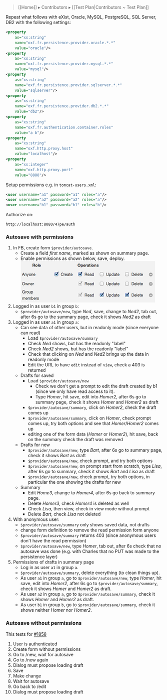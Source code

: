 > [[Home]] ▸ Contributors ▸ [[Test Plan|Contributors ~ Test Plan]]

Repeat what follows with eXist, Oracle, MySQL, PostgreSQL, SQL Server, DB2 with the following settings:

```xml
<property
    as="xs:string"
    name="oxf.fr.persistence.provider.oracle.*.*"
    value="oracle"/>
<property
    as="xs:string"
    name="oxf.fr.persistence.provider.mysql.*.*"
    value="mysql"/>
<property
    as="xs:string"
    name="oxf.fr.persistence.provider.sqlserver.*.*"
    value="sqlserver"/>
<property
    as="xs:string"
    name="oxf.fr.persistence.provider.db2.*.*"
    value="db2"/>
<property 
    as="xs:string"  
    name="oxf.fr.authentication.container.roles" 
    value="a b"/>
<property 
    as="xs:string"  
    name="oxf.http.proxy.host"                   
    value="localhost"/>
<property 
    as="xs:integer" 
    name="oxf.http.proxy.port"                   
    value="8888"/>
```

Setup permissions e.g. in `tomcat-users.xml`:

```xml
<user username="a1" password="a1" roles="a"/>
<user username="a2" password="a2" roles="a"/>
<user username="b1" password="b1" roles="b"/>
```

Authorize on:

    http://localhost:8080/47pe/auth

### Autosave with permissions

1. In FB, create form `$provider/autosave`.
    - Create a field *first name*, marked as shown on summary page.
    - Enable permissions as shown below, save, deploy.  
        ![Permissions dialog](images/test-permissions.png)
2. Logged in as user `b1` in group `b`:
    - `$provider/autosave/new`, type *Ned*, save, change to *Ned2*, tab out, after 6s go to the summary page, check it shows *Ned2* as draft
3. Logged in as user `a1` in group `a`:
    - Can see data of other users, but in readonly mode (since everyone can read)
        - Load `$provider/autosave/summary`
        - Check *Ned* shows, but has the readonly "label"
        - Check *Ned2* shows, but has the readonly "label"
        - Check that clicking on *Ned* and *Ned2* brings up the data in readonly mode
        - Edit the URL to have `edit` instead of `view`, check a 403 is returned
    - Drafts for saved
        - Load `$provider/autosave/new`
            - Check we don't get a prompt to edit the draft created by b1 (since we only have read access to it).
            - Type *Homer*, hit save, edit into *Homer2*, after 6s go to summary page, check it shows *Homer* and *Homer2* as draft
        - `$provider/autosave/summary`, click on *Homer2*, check the draft comes up
        - `$provider/autosave/summary`, click on *Homer*, check prompt comes up, try both options and see that *Homer*/*Homer2* comes up
        - editing one of the form data (*Homer* or *Homer2*), hit save, back on the summary check the draft was removed
    - Drafts for new
        - `$provider/autosave/new`, type *Bart*, after 6s go to summary page, check it shows *Bart* as draft
        - `$provider/autosave/new`, check prompt, and try both options
        - `$provider/autosave/new`, on prompt start from scratch, type *Lisa*, after 6s go to summary, check it shows *Bart* and *Lisa* as draft
        - `$provider/autosave/new`, check prompt, try both options, in particular the one showing the drafts for new
    - Summary
        - Edit *Home3*, change to *Homer4*, after 6s go back to summary page.
        - Delete *Homer3*, check *Homer4* is deleted as well
        - Check *Lisa*, then view, check in view mode without prompt
        - Delete *Bart*, check *Lisa* not deleted
4. With anonymous user:
    - `$provider/autosave/summary` only shows saved data, not drafts
    - change form definition to remove the read permission form anyone
    - `$provider/autosave/summary` returns 403 (since anonymous users don't have the read permission)
    - `$provider/autosave/new`, type *Homer*, tab out, after 6s check that no autosave was done (e.g. with Charles that no PUT was made to the persistence layer)
5. Permissions of drafts in summary page
    - Log in as user `a1` in group `a`.
    - `$provider/autosave/summary`, delete everything (to clean things up).
    - As user `a1` in group `a`, go to `$provider/autosave/new`, type *Homer*, hit save, edit into *Homer2*, after 6s go to `$provider/autosave/summary`, check it shows *Homer* and *Homer2* as draft.
    - As user `a2` in group `a`, go to `$provider/autosave/summary`, check it shows *Homer* and *Homer2* as draft.
    - As user `b1` in group `b`, go to `$provider/autosave/summary`, check it shows neither *Homer* nor *Homer2*.

### Autosave without permissions

This tests for [#1858](https://github.com/orbeon/orbeon-forms/issues/1858)

1. User is authenticated
1. Create form without permissions
1. Go to /new, wait for autosave
1. Go to /new again
1. Dialog must propose loading draft
1. Save
1. Make change
1. Wait for autosave
1. Go back to /edit
1. Dialog must propose loading draft
